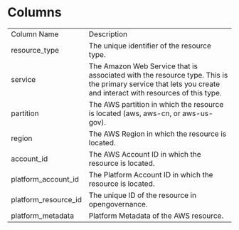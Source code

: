 # Columns  

<table>
	<tr><td>Column Name</td><td>Description</td></tr>
	<tr><td>resource_type</td><td>The unique identifier of the resource type.</td></tr>
	<tr><td>service</td><td>The Amazon Web Service that is associated with the resource type. This is the primary service that lets you create and interact with resources of this type.</td></tr>
	<tr><td>partition</td><td>The AWS partition in which the resource is located (aws, aws-cn, or aws-us-gov).</td></tr>
	<tr><td>region</td><td>The AWS Region in which the resource is located.</td></tr>
	<tr><td>account_id</td><td>The AWS Account ID in which the resource is located.</td></tr>
	<tr><td>platform_account_id</td><td>The Platform Account ID in which the resource is located.</td></tr>
	<tr><td>platform_resource_id</td><td>The unique ID of the resource in opengovernance.</td></tr>
	<tr><td>platform_metadata</td><td>Platform Metadata of the AWS resource.</td></tr>
</table>